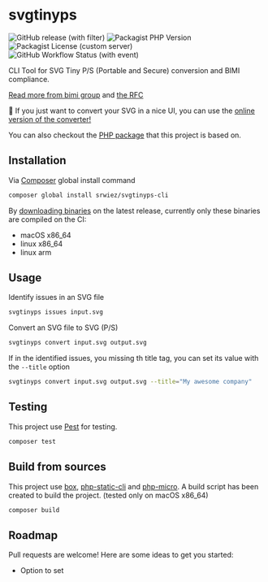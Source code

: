 # svgtinyps

![GitHub release (with filter)](https://img.shields.io/github/v/release/SRWieZ/svgtinyps-cli)
![Packagist PHP Version](https://img.shields.io/packagist/dependency-v/SRWieZ/svgtinyps-cli/php)
![Packagist License (custom server)](https://img.shields.io/packagist/l/SRWieZ/svgtinyps-cli)
![GitHub Workflow Status (with event)](https://img.shields.io/github/actions/workflow/status/SRWieZ/svgtinyps-cli/test.yml)


CLI Tool for SVG Tiny P/S (Portable and Secure) conversion and BIMI compliance.

[Read more from bimi group](https://bimigroup.org/creating-bimi-svg-logo-files/)
and [the RFC](https://datatracker.ietf.org/doc/id/draft-svg-tiny-ps-abrotman-00.txt)

🧪 If you just want to convert your SVG in a nice UI, you can use the
[online version of the converter!](https://checkbimi.com/convertsvg)

You can also checkout the [PHP package](https://github.com/SRWieZ/php-svg-ps-converter) that this project is based on.

## Installation

[//]: # (Download the latest release from [Github releases]&#40;https://github.com/SRWieZ/svgtinyps-cli/releases&#41;)

Via [Composer](https://getcomposer.org/) global install command
```bash
composer global install srwiez/svgtinyps-cli
```

By [downloading binaries](https://github.com/SRWieZ/svgtinyps-cli/releases/latest) on the latest release, currently only these binaries are compiled on the CI:
- macOS x86_64
- linux x86_64
- linux arm

[//]: # (Coming soon to [Homebrew]&#40;https://brew.sh/&#41;)

[//]: # (Via [Homebrew]&#40;https://brew.sh/&#41; &#40;macOS & Linux&#41;)

[//]: # (```bash)

[//]: # (brew tap srwiez/homebrew-tap)

[//]: # (brew install svgtinyps)

[//]: # (```)

## Usage

Identify issues in an SVG file
```bash
svgtinyps issues input.svg
```

Convert an SVG file to SVG (P/S)
```bash
svgtinyps convert input.svg output.svg
```

If in the identified issues, you missing th title tag, you can set its value with the `--title` option
```bash
svgtinyps convert input.svg output.svg --title="My awesome company"
```


## Testing
This project use [Pest](https://pestphp.com/) for testing.
```bash
composer test
```

## Build from sources
This project use [box](https://github.com/box-project/box), [php-static-cli](https://github.com/crazywhalecc/static-php-cli) and [php-micro](https://github.com/dixyes/phpmicro).
A build script has been created to build the project. (tested only on macOS x86_64)
```bash
composer build
```

[//]: # (You can also build it from Github Workflow, or locally on MacOS using [act]&#40;https://github.com/nektos/act&#41;)

[//]: # (```bash)

[//]: # (act -j build-macos-binary -P macos-latest=-self-hosted)

[//]: # (act -j build-linux-binary)

[//]: # (act -j build-linux-arm-binary)

[//]: # (```)
## Roadmap
Pull requests are welcome! Here are some ideas to get you started:
- Option to set <title>
- Use Symfony Console for better ui
- Build binaries for Windows, Linux and MacOS
- Publish on Homebrew 
- Automate everything with Github Actions


## Credits

**svgtinyps** was created by Eser DENIZ.

Inspired by the official scripts
of [authindicators/svg-ps-converters](https://github.com/authindicators/svg-ps-converters)

Thanks to [gilbarbara/logos](https://github.com/gilbarbara/logos) for the logos used in the tests.

## License

**svgtinyps** PHP is licensed under the MIT License. See LICENSE for more information.